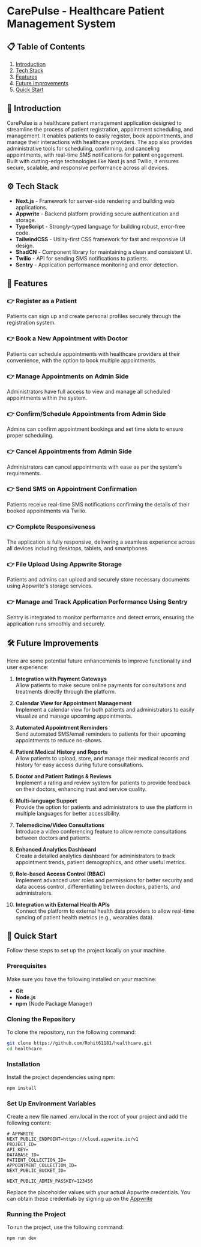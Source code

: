 # CarePulse - Healthcare Patient Management System

## 📋 Table of Contents
1. [Introduction](#introduction)
2. [Tech Stack](#tech-stack)
3. [Features](#features)
4. [Future Improvements](#future-improvements)
5. [Quick Start](#quick-start)

## 🤖 Introduction
CarePulse is a healthcare patient management application designed to streamline the process of patient registration, appointment scheduling, and management. It enables patients to easily register, book appointments, and manage their interactions with healthcare providers. The app also provides administrative tools for scheduling, confirming, and canceling appointments, with real-time SMS notifications for patient engagement. Built with cutting-edge technologies like Next.js and Twilio, it ensures secure, scalable, and responsive performance across all devices.

## ⚙️ Tech Stack
- **Next.js** - Framework for server-side rendering and building web applications.
- **Appwrite** - Backend platform providing secure authentication and storage.
- **TypeScript** - Strongly-typed language for building robust, error-free code.
- **TailwindCSS** - Utility-first CSS framework for fast and responsive UI design.
- **ShadCN** - Component library for maintaining a clean and consistent UI.
- **Twilio** - API for sending SMS notifications to patients.
- **Sentry** - Application performance monitoring and error detection.

## 🔋 Features

### 👉 Register as a Patient
Patients can sign up and create personal profiles securely through the registration system.

### 👉 Book a New Appointment with Doctor
Patients can schedule appointments with healthcare providers at their convenience, with the option to book multiple appointments.

### 👉 Manage Appointments on Admin Side
Administrators have full access to view and manage all scheduled appointments within the system.

### 👉 Confirm/Schedule Appointments from Admin Side
Admins can confirm appointment bookings and set time slots to ensure proper scheduling.

### 👉 Cancel Appointments from Admin Side
Administrators can cancel appointments with ease as per the system's requirements.

### 👉 Send SMS on Appointment Confirmation
Patients receive real-time SMS notifications confirming the details of their booked appointments via Twilio.

### 👉 Complete Responsiveness
The application is fully responsive, delivering a seamless experience across all devices including desktops, tablets, and smartphones.

### 👉 File Upload Using Appwrite Storage
Patients and admins can upload and securely store necessary documents using Appwrite's storage services.

### 👉 Manage and Track Application Performance Using Sentry
Sentry is integrated to monitor performance and detect errors, ensuring the application runs smoothly and securely.


## 🛠️ Future Improvements

Here are some potential future enhancements to improve functionality and user experience:

1. **Integration with Payment Gateways**  
   Allow patients to make secure online payments for consultations and treatments directly through the platform.

2. **Calendar View for Appointment Management**  
   Implement a calendar view for both patients and administrators to easily visualize and manage upcoming appointments.

3. **Automated Appointment Reminders**  
   Send automated SMS/email reminders to patients for their upcoming appointments to reduce no-shows.

4. **Patient Medical History and Reports**  
   Allow patients to upload, store, and manage their medical records and history for easy access during future consultations.

5. **Doctor and Patient Ratings & Reviews**  
   Implement a rating and review system for patients to provide feedback on their doctors, enhancing trust and service quality.

6. **Multi-language Support**  
   Provide the option for patients and administrators to use the platform in multiple languages for better accessibility.

7. **Telemedicine/Video Consultations**  
   Introduce a video conferencing feature to allow remote consultations between doctors and patients.

8. **Enhanced Analytics Dashboard**  
   Create a detailed analytics dashboard for administrators to track appointment trends, patient demographics, and other useful metrics.

9. **Role-based Access Control (RBAC)**  
   Implement advanced user roles and permissions for better security and data access control, differentiating between doctors, patients, and administrators.

10. **Integration with External Health APIs**  
    Connect the platform to external health data providers to allow real-time syncing of patient health metrics (e.g., wearables data).


## 🤸 Quick Start

Follow these steps to set up the project locally on your machine.

### Prerequisites

Make sure you have the following installed on your machine:

- **Git**
- **Node.js**
- **npm** (Node Package Manager)

### Cloning the Repository

To clone the repository, run the following command:

```bash
git clone https://github.com/Rohit61181/healthcare.git
cd healthcare
```

### Installation

Install the project dependencies using npm:

```bash
npm install
```

### Set Up Environment Variables

Create a new file named .env.local in the root of your project and add the following content:

```plaintext
# APPWRITE
NEXT_PUBLIC_ENDPOINT=https://cloud.appwrite.io/v1
PROJECT_ID=
API_KEY=
DATABASE_ID=
PATIENT_COLLECTION_ID=
APPOINTMENT_COLLECTION_ID=
NEXT_PUBLIC_BUCKET_ID=

NEXT_PUBLIC_ADMIN_PASSKEY=123456
```

Replace the placeholder values with your actual Appwrite credentials. You can obtain these credentials by signing up on the [Appwrite](#Appwrite)

### Running the Project

To run the project, use the following command:

```bash
npm run dev
```
